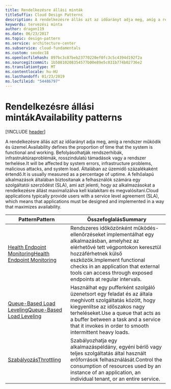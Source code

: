 ```yaml
---
title: Rendelkezésre állási minták
titleSuffix: Cloud Design Patterns
description: A rendelkezésre állás azt az időarányt adja meg, amíg a rendszer működik és üzemel. Befolyásolhatják rendszerhibák, infrastruktúraproblémák, rosszindulatú támadások vagy a rendszer terhelése. Általában az üzemidő százalékaként értendő. A felhőalapú alkalmazások általában biztosítanak a felhasználók számára egy szolgáltatói szerződést (SLA), ami azt jelenti, hogy az alkalmazásokat a rendelkezésre állást maximalizálva kell kialakítani és megvalósítani.
keywords: tervezési minta
author: dragon119
ms.date: 06/23/2017
ms.topic: design-pattern
ms.service: architecture-center
ms.subservice: cloud-fundamentals
ms.custom: seodec18
ms.openlocfilehash: 897bc3c87beb23770220ef0fc3c5c4394d192f2a
ms.sourcegitcommit: 1b50810208354577b00e89e5c031b774b02736e2
ms.translationtype: MT
ms.contentlocale: hu-HU
ms.lasthandoff: 01/23/2019
ms.locfileid: "54486797"
---
```

# <a name="availability-patterns"></a><span data-ttu-id="66c7b-107">Rendelkezésre állási minták</span><span class="sxs-lookup"><span data-stu-id="66c7b-107">Availability patterns</span></span>

[!INCLUDE [header](../../_includes/header.md)]

<span data-ttu-id="66c7b-108">A rendelkezésre állás azt az időarányt adja meg, amíg a rendszer működik és üzemel.</span><span class="sxs-lookup"><span data-stu-id="66c7b-108">Availability defines the proportion of time that the system is functional and working.</span></span> <span data-ttu-id="66c7b-109">Befolyásolhatják rendszerhibák, infrastruktúraproblémák, rosszindulatú támadások vagy a rendszer terhelése.</span><span class="sxs-lookup"><span data-stu-id="66c7b-109">It will be affected by system errors, infrastructure problems, malicious attacks, and system load.</span></span> <span data-ttu-id="66c7b-110">Általában az üzemidő százalékaként értendő.</span><span class="sxs-lookup"><span data-stu-id="66c7b-110">It is usually measured as a percentage of uptime.</span></span> <span data-ttu-id="66c7b-111">A felhőalapú alkalmazások általában biztosítanak a felhasználók számára egy szolgáltatói szerződést (SLA), ami azt jelenti, hogy az alkalmazásokat a rendelkezésre állást maximalizálva kell kialakítani és megvalósítani.</span><span class="sxs-lookup"><span data-stu-id="66c7b-111">Cloud applications typically provide users with a service level agreement (SLA), which means that applications must be designed and implemented in a way that maximizes availability.</span></span>

|                            <span data-ttu-id="66c7b-112">Pattern</span><span class="sxs-lookup"><span data-stu-id="66c7b-112">Pattern</span></span>                             |                                                           <span data-ttu-id="66c7b-113">Összefoglalás</span><span class="sxs-lookup"><span data-stu-id="66c7b-113">Summary</span></span>                                                            |
|----------------------------------------------------------------|------------------------------------------------------------------------------------------------------------------------------|
| [<span data-ttu-id="66c7b-114">Health Endpoint Monitoring</span><span class="sxs-lookup"><span data-stu-id="66c7b-114">Health Endpoint Monitoring</span></span>](../health-endpoint-monitoring.md) | <span data-ttu-id="66c7b-115">Rendszeres időközönként működés-ellenőrzéseket implementálhat egy alkalmazásban, amelyhez az elérhetővé tett végpontokon keresztül hozzáférhetnek külső eszközök.</span><span class="sxs-lookup"><span data-stu-id="66c7b-115">Implement functional checks in an application that external tools can access through exposed endpoints at regular intervals.</span></span> |
|  [<span data-ttu-id="66c7b-116">Queue-Based Load Leveling</span><span class="sxs-lookup"><span data-stu-id="66c7b-116">Queue-Based Load Leveling</span></span>](../queue-based-load-leveling.md)  | <span data-ttu-id="66c7b-117">Használhat egy pufferként szolgáló üzenetsort egy feladat és az általa meghívott szolgáltatás között, hogy kiegyenlítse az időszakos nagy terheléseket.</span><span class="sxs-lookup"><span data-stu-id="66c7b-117">Use a queue that acts as a buffer between a task and a service that it invokes in order to smooth intermittent heavy loads.</span></span>  |
|                 [<span data-ttu-id="66c7b-118">Szabályozás</span><span class="sxs-lookup"><span data-stu-id="66c7b-118">Throttling</span></span>](../throttling.md)                 |   <span data-ttu-id="66c7b-119">Szabályozhatja egy alkalmazáspéldány, egyéni bérlő vagy teljes szolgáltatás által használt erőforrások felhasználását.</span><span class="sxs-lookup"><span data-stu-id="66c7b-119">Control the consumption of resources used by an instance of an application, an individual tenant, or an entire service.</span></span>    |
